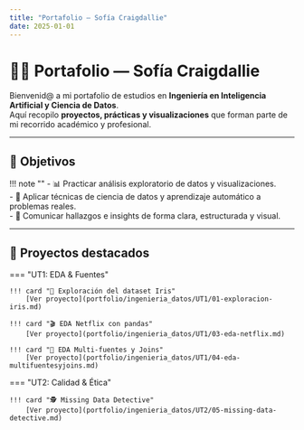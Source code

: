 ```yaml
---
title: "Portafolio — Sofía Craigdallie"
date: 2025-01-01
---
```


# 👩‍💻 Portafolio — Sofía Craigdallie  

Bienvenid@ a mi portafolio de estudios en **Ingeniería en Inteligencia Artificial y Ciencia de Datos**.  
Aquí recopilo **proyectos, prácticas y visualizaciones** que forman parte de mi recorrido académico y profesional.  

---

## 🎯 Objetivos

!!! note ""
    - 📊 Practicar análisis exploratorio de datos y visualizaciones.  
    - 🤖 Aplicar técnicas de ciencia de datos y aprendizaje automático a problemas reales.  
    - 📝 Comunicar hallazgos e insights de forma clara, estructurada y visual.  

---

## 🌟 Proyectos destacados

=== "UT1: EDA & Fuentes"

    !!! card "🌸 Exploración del dataset Iris"
        [Ver proyecto](portfolio/ingenieria_datos/UT1/01-exploracion-iris.md)

    !!! card "🎬 EDA Netflix con pandas"
        [Ver proyecto](portfolio/ingenieria_datos/UT1/03-eda-netflix.md)

    !!! card "🔗 EDA Multi-fuentes y Joins"
        [Ver proyecto](portfolio/ingenieria_datos/UT1/04-eda-multifuentesyjoins.md)

=== "UT2: Calidad & Ética"

    !!! card "🕵️ Missing Data Detective"
        [Ver proyecto](portfolio/ingenieria_datos/UT2/05-missing-data-detective.md)
